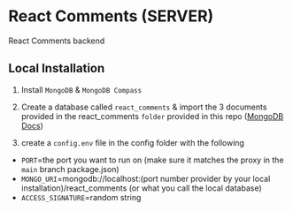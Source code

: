 # React Comments (SERVER)
React Comments backend

## Local Installation
1. Install `MongoDB` & `MongoDB Compass`

2. Create a database called `react_comments` & import the 3 documents provided in the react_comments `folder` provided in this repo ([MongoDB Docs](https://docs.mongodb.com/compass/current/import-export/))

3. create a `config.env` file in the config folder with the following
- `PORT`=the port you want to run on (make sure it matches the proxy in the `main` branch package.json)
- `MONGO_URI`=mongodb://localhost:(port number provider by your local installation)/react_comments (or what you call the local database)
- `ACCESS_SIGNATURE`=random string

